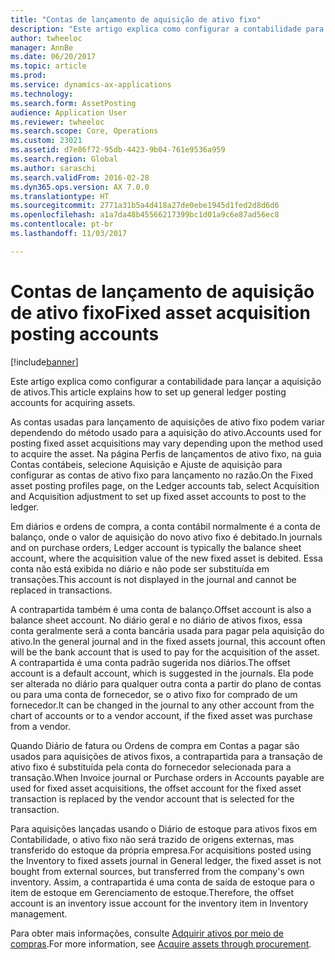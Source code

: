 ```yaml
---
title: "Contas de lançamento de aquisição de ativo fixo"
description: "Este artigo explica como configurar a contabilidade para lançar a aquisição de ativos."
author: twheeloc
manager: AnnBe
ms.date: 06/20/2017
ms.topic: article
ms.prod: 
ms.service: dynamics-ax-applications
ms.technology: 
ms.search.form: AssetPosting
audience: Application User
ms.reviewer: twheeloc
ms.search.scope: Core, Operations
ms.custom: 23021
ms.assetid: d7e86f72-95db-4423-9b04-761e9536a959
ms.search.region: Global
ms.author: saraschi
ms.search.validFrom: 2016-02-28
ms.dyn365.ops.version: AX 7.0.0
ms.translationtype: HT
ms.sourcegitcommit: 2771a31b5a4d418a27de0ebe1945d1fed2d8d6d6
ms.openlocfilehash: a1a7da48b45566217399bc1d01a9c6e87ad56ec8
ms.contentlocale: pt-br
ms.lasthandoff: 11/03/2017

---
```


# <a name="fixed-asset-acquisition-posting-accounts"></a><span data-ttu-id="15b7b-103">Contas de lançamento de aquisição de ativo fixo</span><span class="sxs-lookup"><span data-stu-id="15b7b-103">Fixed asset acquisition posting accounts</span></span>

[!include[banner](../includes/banner.md)]


<span data-ttu-id="15b7b-104">Este artigo explica como configurar a contabilidade para lançar a aquisição de ativos.</span><span class="sxs-lookup"><span data-stu-id="15b7b-104">This article explains how to set up general ledger posting accounts for acquiring assets.</span></span>

<span data-ttu-id="15b7b-105">As contas usadas para lançamento de aquisições de ativo fixo podem variar dependendo do método usado para a aquisição do ativo.</span><span class="sxs-lookup"><span data-stu-id="15b7b-105">Accounts used for posting fixed asset acquisitions may vary depending upon the method used to acquire the asset.</span></span> <span data-ttu-id="15b7b-106">Na página Perfis de lançamentos de ativo fixo, na guia Contas contábeis, selecione Aquisição e Ajuste de aquisição para configurar as contas de ativo fixo para lançamento no razão.</span><span class="sxs-lookup"><span data-stu-id="15b7b-106">On the Fixed asset posting profiles page, on the Ledger accounts tab, select Acquisition and Acquisition adjustment to set up fixed asset accounts to post to the ledger.</span></span> 

<span data-ttu-id="15b7b-107">Em diários e ordens de compra, a conta contábil normalmente é a conta de balanço, onde o valor de aquisição do novo ativo fixo é debitado.</span><span class="sxs-lookup"><span data-stu-id="15b7b-107">In journals and on purchase orders, Ledger account is typically the balance sheet account, where the acquisition value of the new fixed asset is debited.</span></span> <span data-ttu-id="15b7b-108">Essa conta não está exibida no diário e não pode ser substituída em transações.</span><span class="sxs-lookup"><span data-stu-id="15b7b-108">This account is not displayed in the journal and cannot be replaced in transactions.</span></span> 

<span data-ttu-id="15b7b-109">A contrapartida também é uma conta de balanço.</span><span class="sxs-lookup"><span data-stu-id="15b7b-109">Offset account is also a balance sheet account.</span></span> <span data-ttu-id="15b7b-110">No diário geral e no diário de ativos fixos, essa conta geralmente será a conta bancária usada para pagar pela aquisição do ativo.</span><span class="sxs-lookup"><span data-stu-id="15b7b-110">In the general journal and in the fixed assets journal, this account often will be the bank account that is used to pay for the acquisition of the asset.</span></span> <span data-ttu-id="15b7b-111">A contrapartida é uma conta padrão sugerida nos diários.</span><span class="sxs-lookup"><span data-stu-id="15b7b-111">The offset account is a default account, which is suggested in the journals.</span></span> <span data-ttu-id="15b7b-112">Ela pode ser alterada no diário para qualquer outra conta a partir do plano de contas ou para uma conta de fornecedor, se o ativo fixo for comprado de um fornecedor.</span><span class="sxs-lookup"><span data-stu-id="15b7b-112">It can be changed in the journal to any other account from the chart of accounts or to a vendor account, if the fixed asset was purchase from a vendor.</span></span> 

<span data-ttu-id="15b7b-113">Quando Diário de fatura ou Ordens de compra em Contas a pagar são usados para aquisições de ativos fixos, a contrapartida para a transação de ativo fixo é substituída pela conta do fornecedor selecionada para a transação.</span><span class="sxs-lookup"><span data-stu-id="15b7b-113">When Invoice journal or Purchase orders in Accounts payable are used for fixed asset acquisitions, the offset account for the fixed asset transaction is replaced by the vendor account that is selected for the transaction.</span></span>

<span data-ttu-id="15b7b-114">Para aquisições lançadas usando o Diário de estoque para ativos fixos em Contabilidade, o ativo fixo não será trazido de origens externas, mas transferido do estoque da própria empresa.</span><span class="sxs-lookup"><span data-stu-id="15b7b-114">For acquisitions posted using the Inventory to fixed assets journal in General ledger, the fixed asset is not bought from external sources, but transferred from the company's own inventory.</span></span> <span data-ttu-id="15b7b-115">Assim, a contrapartida é uma conta de saída de estoque para o item de estoque em Gerenciamento de estoque.</span><span class="sxs-lookup"><span data-stu-id="15b7b-115">Therefore, the offset account is an inventory issue account for the inventory item in Inventory management.</span></span>

<span data-ttu-id="15b7b-116">Para obter mais informações, consulte [Adquirir ativos por meio de compras](acquire-assets-procurement.md).</span><span class="sxs-lookup"><span data-stu-id="15b7b-116">For more information, see [Acquire assets through procurement](acquire-assets-procurement.md).</span></span>




